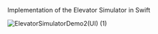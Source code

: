 Implementation of the Elevator Simulator in Swift

![ElevatorSimulatorDemo2(UI) (1)](https://github.com/user-attachments/assets/e28239eb-0f3c-4f6a-a8ea-bd3aa0e998c5)
